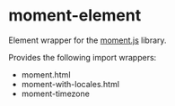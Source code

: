 moment-element
==============
Element wrapper for the [moment.js](http://momentjs.com) library.

Provides the following import wrappers:

* moment.html
* moment-with-locales.html
* moment-timezone
